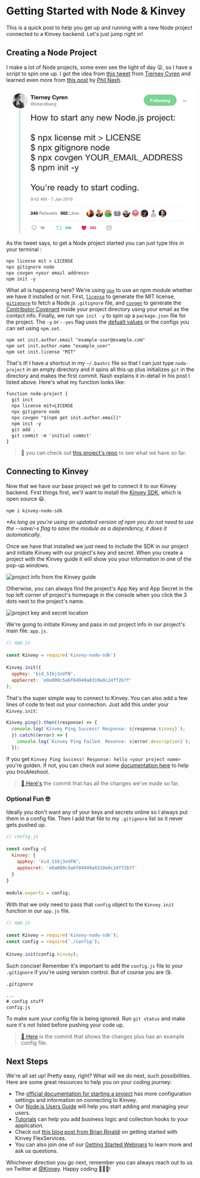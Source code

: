 # Getting Started with Node & Kinvey
This is a quick post to help you get up and running with a new Node project connected to a Kinvey backend. Let's just jump right in!

## Creating a Node Project
I make a lot of Node projects, some even see the light of day 😛, so I have a script to spin one up. I got the idea from [this tweet](https://twitter.com/bitandbang/status/1082331715471925250) from [Tierney Cyren](https://twitter.com/bitandbang/) and learned even more from [this post](https://philna.sh/blog/2019/01/10/how-to-start-a-node-js-project/) by [Phil Nash](https://twitter.com/philnash).

![picture of Tierney's tweet](images/tearkneesiren.png)

As the tweet says, to get a Node project started you can just type this in your terminal :

```
npx license mit > LICENSE
npx gitignore node
npx covgen <your email address>
npm init -y
```

What all is happening here? We're using [`npx`](https://medium.com/@maybekatz/introducing-npx-an-npm-package-runner-55f7d4bd282b) to use an npm module whether we have it installed or not. First, [`license`](https://www.npmjs.com/package/license) to generate the MIT license, [`gitignore`](https://www.npmjs.com/search?q=gitignore) to fetch a Node.js `.gitignore` file, and [`covgen`](https://www.npmjs.com/package/covgen) to generate the [Contributor Covenant](https://www.contributor-covenant.org/) inside your project directory using your email as the contact info. Finally, we run `npm init -y` to spin up a `package.json` file for the project. The `-y` or `--yes` flag uses the [defualt values](https://docs.npmjs.com/creating-a-package-json-file#default-values-extracted-from-the-current-directory) or the configs you can set using `npm.set`.

```
npm set init.author.email "example-user@example.com"
npm set init.author.name "example_user"
npm set init.license "MIT"
```

That's it! I have a shortcut in my `~/.bashrc` file so that I can just type `node-project` in an empty directory and it spins all this up plus initializes `git` in the directory and makes the first commit. Nash explains it in-detail in his post I listed above. Here's what my function looks like:

```
function node-project {
  git init
  npx license mit>LICENSE
  npx gitignore node
  npx covgen "$(npm get init.author.email)"
  npm init -y
  git add .
  git commit -m 'initial commit'
}
```
> 🐙 you can check out [this project's repo](https://bit.ly/2I1AFnO) to see what we have so far.

## Connecting to Kinvey
Now that we have our base project we get to connect it to our Kinvey backend. First things first, we'll want to install the [Kinvey SDK](https://github.com/Kinvey/js-sdk), which is open source 😃.

```npm i kinvey-node-sdk```

_*As long as you're using an updated version of npm you do not need to use the --save/-s flag to save the module as a dependency, it does it automatically._

Once we have that installed we just need to include the SDK in our project and initiate Kinvey with our project's key and secret. When you create a project with the Kinvey guide it will show you your information in one of the pop-up windows.

![project info from the Kinvey guide](images/guide.png)

Otherwise, you can always find the project's App Key and App Secret in the top left corner of project's homepage in the console when you click the 3 dots next to the project's name.

![project key and secret location](images/kinvey_appkey.gif)

We're going to initiate Kinvey and pass in out project info in our project's main file: `app.js`.

```js
// app.js

const Kinvey = require('kinvey-node-sdk')

Kinvey.init({
  appKey: 'kid_S16j3xVFN',
  appSecret: 'e0a009c5a6f84949a8310e8c24ff2b7f'
);
```

That's the super simple way to connect to Kinvey. You can also add a few lines of code to test out your connection. Just add this under your `Kinvey.init`:

```js
Kinvey.ping().then((response) => {
  console.log(`Kinvey Ping Success! Response: ${response.kinvey}`);
  }).catch((error) => {
    console.log(`Kinvey Ping Failed. Resonse: ${error.description}`);
  });
```

If you get `Kinvey Ping Success! Response: hello <your project name>` you're golden. If not, you can check out some [documentation here](https://devcenter.kinvey.com/nodejs/guides/getting-started) to help you troubleshoot.

> [🐙 Here's](https://github.com/tzmanics/node-kinvey-base-project/commit/956eb024751eaad432183fc2a03096b864b85168) the commit that has all the changes we've made so far.

### Optional Fun 🤓

Ideally you don't want any of your keys and secrets online so I always put them in a config file. Then I add that file to my `.gitignore` list so it never gets pushed up.

```js
// config.js

const config ={
  kinvey: {
    appKey: 'kid_S16j3xVFN',
    appSecret: 'e0a009c5a6f84949a8310e8c24ff2b7f'
  }
}

module.exports = config;
```

With that we only need to pass that `config` object to the `Kinvey.init` function in our `app.js` file.

```js
// app.js

const Kinvey = require('kinvey-node-sdk');
const config = require('./config');

Kinvey.init(config.kinvey);
```

Such concise! Remember it's important to add the `config.js` file to your `.gitignore` if you're using version control. But of course you are 😘.

*`.gitignore`*
```
...
# config stuff
config.js

```

To make sure your config file is being ignored. Run `git status` and make sure it's not listed before pushing your code up.

> [🐙 Here](https://github.com/tzmanics/node-kinvey-base-project/commit/503a016c215dd8e41fef7ae8756d0b50aef0ac92) is the commit that shows the changes plus has an example config file.

## Next Steps
We're all set up! Pretty easy, right? What will we do next, such possibilities. Here are some great resources to help you on your coding journey:

- The [official documentation for starting a project](https://devcenter.kinvey.com/nodejs/guides/getting-started) has more configuration settings and information on connecting to Kinvey.
- Our [Node.js Users Guide](https://devcenter.kinvey.com/nodejs/guides/users) will help you start adding and managing your users.
- [Tutorials](https://devcenter.kinvey.com/nodejs/tutorials) can help you add business logic and collection hooks to your application.
- Check out [this blog post from Brian Rinaldi](https://www.progress.com/blogs/getting-started-with-kinvey-flexservices) on getting started with Kinvey FlexServices.
- You can also join one of our [Getting Started Webinars](https://www.progress.com/campaigns/kinvey/getting-started-with-kinvey) to learn more and ask us questions.

Whichever direction you go next, remember you can always reach out to us on Twitter at [@Kinvey](https://twitter.com/Kinvey). Happy coding 👩🏻‍💻!

